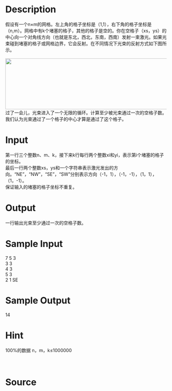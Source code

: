 
# Description

<div class="content"><div>假设有一个n×m的网格。左上角的格子坐标是（1,1），右下角的格子坐标是（n,m）。网格中有k个堵塞的格子，其他的格子是空的。你在空格子（xs，ys）的中心向一个对角线方向（也就是东北，西北，东南，西南）发射一束激光。如果光束碰到堵塞的格子或网格边界，它会反射。在不同情况下光束的反射方式如下图所示。</div>
<div> <img src="source/bzoj/4235/img/aHR0cHM6Ly9seWRzeS5jb20vSnVkZ2VPbmxpbmUvdXBsb2FkLzIwMTUwOC80MjM1LlBORw==.PNG" width="508" height="159" alt=""/></div>
<div>过了一会儿，光束进入了一个无限的循环。计算至少被光束通过一次的空格子数。我们认为光束通过了一个格子的中心才算是通过了这个格子。</div>
<p></p></div>

# Input

<div class="content"><div>第一行三个整数n、m、k，接下来k行每行两个整数xi和yi，表示第i个堵塞的格子的坐标。</div>
<div>最后一行两个整数xs，ys和一个字符串表示激光发出的方向。“NE”，“NW”，“SE”，“SW”分别表示方向（-1，1），（-1，-1），（1，1），（1，-1）。</div>
<div>保证输入的堵塞的格子坐标不重复。</div>
<p></p></div>

# Output

<div class="content"><div>一行输出光束至少通过一次的空格子数。</div>
<p></p></div>

# Sample Input

<div class="content"><span class="sampledata">7 5 3<br/>
3 3<br/>
4 3<br/>
5 3<br/>
2 1 SE</span></div>

# Sample Output

<div class="content"><span class="sampledata">14<br/>
</span></div>

# Hint

<div class="content"><p></p><div>100%的数据 n，m，k≤1000000</div><br/>
<div></div><br/>
<p></p><p></p></div>

# Source

<div class="content"><p><a href="problemset.php?search="></a></p></div>

